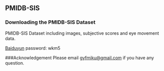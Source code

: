 ## PMIDB-SIS

### Downloading the PMIDB-SIS Dataset
PMIDB-SIS Dataset including images, subjective scores and eye movement data.

[Baiduyun](https://pan.baidu.com/s/1yY_Xd3cm2l8DFJzijrlm5w) password: wkm5 


###Acknowledgement
Please email [gyfmiku@gmail.com](mailto:gyfmiku@gmail.com) if you have any question.
